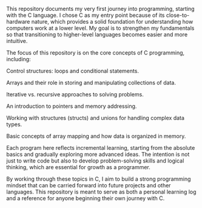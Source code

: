 This repository documents my very first journey into programming, starting with the C language. I chose C as my entry point because of its close-to-hardware nature, which provides a solid foundation for understanding how computers work at a lower level. My goal is to strengthen my fundamentals so that transitioning to higher-level languages becomes easier and more intuitive.

The focus of this repository is on the core concepts of C programming, including:

Control structures: loops and conditional statements.

Arrays and their role in storing and manipulating collections of data.

Iterative vs. recursive approaches to solving problems.

An introduction to pointers and memory addressing.

Working with structures (structs) and unions for handling complex data types.

Basic concepts of array mapping and how data is organized in memory.

Each program here reflects incremental learning, starting from the absolute basics and gradually exploring more advanced ideas. The intention is not just to write code but also to develop problem-solving skills and logical thinking, which are essential for growth as a programmer.

By working through these topics in C, I aim to build a strong programming mindset that can be carried forward into future projects and other languages. This repository is meant to serve as both a personal learning log and a reference for anyone beginning their own journey with C.
